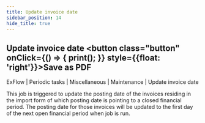 ```yaml
---
title: Update invoice date
sidebar_position: 14
hide_title: true
---
```

## Update invoice date <button class="button" onClick={() => { print(); }} style={{float: 'right'}}>Save as PDF</button>

ExFlow \| Periodic tasks \| Miscellaneous \| Maintenance \| Update invoice date

This job is triggered to update the posting date of the invoices residing in the import form of which posting date is pointing to a closed financial period. The posting date for those invoices will be updated to the first day of the next open financial period when job is run.

